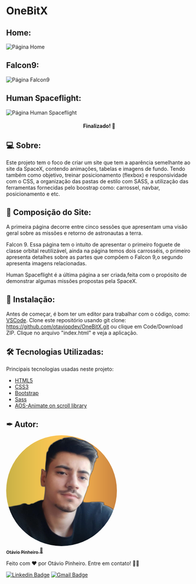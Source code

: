 # OneBitX

## Home:

![Página Home](img/home.png)

## Falcon9:

![Página Falcon9](img/falcon9.png)

## Human Spaceflight:

![Página Human Spaceflight](img/human_spaceflight.png)

<h4 align="center"> 
 Finalizado! 🚀
</h4>

## 💻 Sobre:

Este projeto tem o foco de criar um site que tem a aparência semelhante ao site da SpaceX, contendo animações, tabelas e imagens de fundo. Tendo também como objetivo, treinar posicionamento (flexbox) e responsividade com o CSS, a organização das pastas de estilo com SASS, a utilização das ferramentas fornecidas pelo boostrap como: carrossel, navbar, posicionamento e etc.

## 📝 Composição do Site:

A primeira página decorre entre cinco sessões que apresentam uma visão geral sobre as missões e retorno de astronautas a terra.

Falcon 9. Essa página tem o intuito de apresentar o primeiro foguete de classe orbital reutilizável, ainda na página temos dois carrosséis, o primeiro apresenta detalhes sobre as partes que compõem o Falcon 9,o segundo apresenta imagens relacionadas.

Human Spaceflight é a última página a ser criada,feita com o propósito de demonstrar algumas missões propostas pela SpaceX.

## 🏁 Instalação:

Antes de começar, é bom ter um editor para trabalhar com o código, como: [VSCode](https://code.visualstudio.com/). Clone este repositório usando git clone: https://github.com/otaviopdev/OneBitX.git ou clique em Code/Download ZIP. Clique no arquivo "index.html" e veja a aplicação.

## 🛠️ Tecnologias Utilizadas:

Principais tecnologias usadas neste projeto:

- [HTML5](https://developer.mozilla.org/pt-BR/docs/Web/HTML)
- [CSS3](https://developer.mozilla.org/pt-BR/docs/Web/CSS)
- [Bootstrap](https://getbootstrap.com/)
- [Sass](https://sass-lang.com/)
- [AOS-Animate on scroll library](https://michalsnik.github.io/aos/)

## ✒ Autor:

<a href="https://github.com/otaviopdev">
  <img style="border-radius: 50%" src="./img/profile.jpg" width="300px;" alt=""/>
 <br />
 <sub><b>Otávio Pinheiro</b></sub>
</a> 
<a href="https://github.com/otaviopdev" title="Github">🚀</a>

Feito com ❤️ por Otávio Pinheiro. Entre em contato! 👋🏽

[![Linkedin Badge](https://img.shields.io/badge/-otaviopiinheiro-blue?style=flat-square&logo=Linkedin&logoColor=white&link=https://www.linkedin.com/in/otaviopiinheiro)](https://www.linkedin.com/in/otaviopiinheiro/)
[![Gmail Badge](https://img.shields.io/badge/-otaviopdev@gmail.com-c14438?style=flat-square&logo=Gmail&logoColor=white&link=mailto:otaviopdev@gmail.com)](mailto:otaviopdev@gmail.com)
